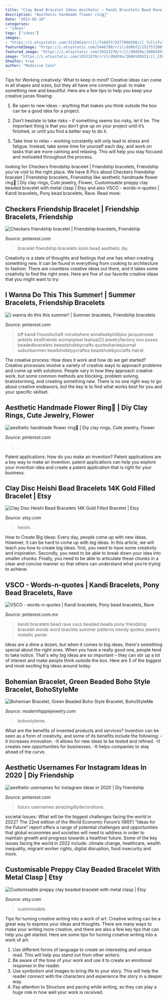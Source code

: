 ```yaml
---
title: "Clay Bead Bracelet Ideas Aesthetic ~ Kandi Bracelets Bead Rave Vsco Beaded Beads Pony Friendship Bracelet Words Word Braclets Summer Patterns Trendy Quotes Jewelry Metallic Perler"
description: "Aesthetic handmade flower ring🌼"
date: "2023-02-10"
categories:
- "ideas"
tags: ["ideas"]
images:
- "https://i.etsystatic.com/31326614/r/il/7e6637/3277808298/il_fullxfull.3277808298_q7k2.jpg"
featuredImage: "https://i.etsystatic.com/5446790/r/il/dd0bf2/2517572807/il_fullxfull.2517572807_qqj5.jpg"
featured_image: "https://i.etsystatic.com/19323270/r/il/d9d59a/2600105531/il_1588xN.2600105531_lru1.jpg"
image: "https://i.etsystatic.com/19323270/r/il/d9d59a/2600105531/il_1588xN.2600105531_lru1.jpg"
ShowToc: true
author: "Madaline Conn"
---
```



Tips for Working creatively: What to keep in mind?
Creative ideas can come in all shapes and sizes, but they all have one common goal: to make something new and beautiful. Here are a few tips to help you keep your creative juices flowing:
1. Be open to new ideas – anything that makes you think outside the box can be a good idea for a project.

2. Don’t hesitate to take risks – if something seems too risky, let it be. The important thing is that you don’t give up on your project until it’s finished, or until you find a better way to do it.

3. Take time to relax – working constantly will only lead to stress and fatigue. Instead, take some time for yourself each day, and work on tasks that are more calming and relaxing. This will help you stay focused and motivated throughout the process.

	

		
looking for Checkers friendship bracelet | Friendship bracelets, Friendship you've visit to the right place. We have 8 Pics about Checkers friendship bracelet | Friendship bracelets, Friendship like aesthetic handmade flower ring🌼 | Diy clay rings, Cute jewelry, Flower, Customisable preppy clay beaded bracelet with metal clasp | Etsy and also VSCO - words-n-quotes | Kandi bracelets, Pony bead bracelets, Rave. Read more:
		
    
## Checkers Friendship Bracelet | Friendship Bracelets, Friendship

<img loading=lazy src="https://i.pinimg.com/originals/a5/f6/c6/a5f6c6309125b9a9c4130e0641ef04bb.jpg" onerror="this.onerror=null;this.src='https://tse2.mm.bing.net/th?id=OIP.iy9dLL0nDI4XHV5Dk784EgHaJ4&amp;pid=15.1';" alt="Checkers friendship bracelet | Friendship bracelets, Friendship">

_Source: pinterest.com_

>bracelet friendship bracelets loom bead aesthetic diy. 

	

Creativity is a state of thoughts and feelings that one has when creating something new. It can be found in everything from cooking to architecture to fashion. There are countless creative ideas out there, and it takes some creativity to find the right ones. Here are five of our favorite creative ideas that you might want to try: 

    
## I Wanna Do This This Summer! | Summer Bracelets, Friendship Bracelets

<img loading=lazy src="https://i.pinimg.com/originals/73/5e/94/735e9482b0f067252ca52a3d9ce060c6.jpg" onerror="this.onerror=null;this.src='https://tse3.mm.bing.net/th?id=OIP.Vfu2GlS8BabrpxFNM6UBAQHaNT&amp;pid=15.1';" alt="i wanna do this this summer! | Summer bracelets, Friendship bracelets">

_Source: pinterest.com_

>bff kandi freundschaft noruleshere annalisekphillipss jacquerosee anklets bestfriends womanpixel leahsal22 jewelryfactory ooo poses beadedbracelets beeadshobbycrafts quotesharleejournal suburbanmen beadshobbyycraftss beadshobbyccrafts hairst. 

	

The creative process: How does it work and how do we get started?
Creative processes involve a variety of creative ways to approach problems and come up with solutions. People vary in how they approach creative work, but some common methods are blocking, problem solving, brainstorming, and creating something new. There is no one right way to go about creative endeavors, but the key is to find what works best for you and your specific skillset.

    
## Aesthetic Handmade Flower Ring🌼 | Diy Clay Rings, Cute Jewelry, Flower

<img loading=lazy src="https://i.pinimg.com/736x/fd/cb/41/fdcb41b8e1a43100a17b3c1e90c5849a.jpg" onerror="this.onerror=null;this.src='https://tse1.mm.bing.net/th?id=OIP.lTkaLx18L1u7QfT7v5P9pAHaJ3&amp;pid=15.1';" alt="aesthetic handmade flower ring🌼 | Diy clay rings, Cute jewelry, Flower">

_Source: pinterest.com_

>. 

	

Patent applications: How do you make an invention?
Patent applications are a key way to make an invention. patent applications can help you explore your invention idea and create a patent application that is right for your business.

    
## Clay Disc Heishi Bead Bracelets 14K Gold Filled Bracelet | Etsy

<img loading=lazy src="https://i.etsystatic.com/19323270/r/il/d9d59a/2600105531/il_1588xN.2600105531_lru1.jpg" onerror="this.onerror=null;this.src='https://tse4.mm.bing.net/th?id=OIP.upmNxbgKzpbwebIYmhP81wHaJ3&amp;pid=15.1';" alt="Clay Disc Heishi Bead Bracelets 14K Gold Filled Bracelet | Etsy">

_Source: etsy.com_

>heishi. 

	

How to Create Big Ideas:
Every day, people come up with new ideas. However, it can be hard to come up with big ideas. In this article, we will teach you how to create big ideas. first, you need to have some creativity and inspiration. Secondly, you need to be able to break down your idea into smaller chunks. Finally, you need to be able to articulate these chunks in a clear and concise manner so that others can understand what you’re trying to achieve.

    
## VSCO - Words-n-quotes | Kandi Bracelets, Pony Bead Bracelets, Rave

<img loading=lazy src="https://i.pinimg.com/736x/25/75/f7/2575f798401c9aa92ab436799e544135.jpg" onerror="this.onerror=null;this.src='https://tse1.mm.bing.net/th?id=OIP.WN7rGvdkBiD6wKA6x742EAAAAA&amp;pid=15.1';" alt="VSCO - words-n-quotes | Kandi bracelets, Pony bead bracelets, Rave">

_Source: pinterest.com.mx_

>kandi bracelets bead rave vsco beaded beads pony friendship bracelet words word braclets summer patterns trendy quotes jewelry metallic perler. 

	

Ideas are a dime a dozen, but when it comes to big ideas, there's something special about the right ones. When you have a really good one, people tend to take notice. That's why big ideas are so important – they can stir up a lot of interest and make people think outside the box. Here are 5 of the biggest and most exciting big ideas around today.

    
## Bohemian Bracelet, Green Beaded Boho Style Bracelet, BohoStyleMe

<img loading=lazy src="https://i.etsystatic.com/5446790/r/il/dd0bf2/2517572807/il_fullxfull.2517572807_qqj5.jpg" onerror="this.onerror=null;this.src='https://tse3.mm.bing.net/th?id=OIP.DeP77X9e1Hz7UaMiLX8CrwHaHC&amp;pid=15.1';" alt="Bohemian Bracelet, Green Beaded Boho Style Bracelet, BohoStyleMe">

_Source: modernhippiejewelry.com_

>bohostyleme. 

	

What are the benefits of invented products and services?
Invention can be seen as a form of creativity, and some of its benefits include the following: 
-It increases innovation. 
-It allows for new ideas to be tested and refined. 
-It creates new opportunities for businesses. 
-It helps companies to stay ahead of the curve.

    
## Aesthetic Usernames For Instagram Ideas In 2020 | Diy Friendship

<img loading=lazy src="https://i.pinimg.com/736x/0d/39/0f/0d390f363c6591376cc286f0edf6c978.jpg" onerror="this.onerror=null;this.src='https://tse3.mm.bing.net/th?id=OIP.hzx30i6KHchwz5mJQkQfdAHaHa&amp;pid=15.1';" alt="aesthetic usernames for instagram ideas in 2020 | Diy friendship">

_Source: pinterest.com_

>futurs usernames amazingdiydecorations. 

	

societal Issues: What will be the biggest challenges facing the world in 2022?
The 22nd edition of the World Economic Forum’s (WEF) “Ideas for the Future” report offers a range of potential challenges and opportunities that global economies and societies will need to address in order to maintain growth and progress towards a healthier future. Some of the key issues facing the world in 2022 include: climate change, healthcare, wealth inequality, migrant worker rights, digital disruption, food insecurity and more.

    
## Customisable Preppy Clay Beaded Bracelet With Metal Clasp | Etsy

<img loading=lazy src="https://i.etsystatic.com/31326614/r/il/7e6637/3277808298/il_fullxfull.3277808298_q7k2.jpg" onerror="this.onerror=null;this.src='https://tse3.mm.bing.net/th?id=OIP.rOHNs3QZjUXJm-LClWPs1AHaJ4&amp;pid=15.1';" alt="Customisable preppy clay beaded bracelet with metal clasp | Etsy">

_Source: etsy.com_

>customisable. 

	

Tips for turning creative writing into a work of art.
Creative writing can be a great way to express your ideas and thoughts. There are many ways to make your writing more creative, and there are also a few key tips that can help you get started. Here are some tips for turning creative writing into a work of art:
1. Use different forms of language to create an interesting and unique read. This will help you stand out from other writers.
2. Be aware of the tone of your work and use it to create an emotional response in the reader.
3. Use symbolism and images to bring life to your story. This will help the reader connect with the characters and experience the story in a deeper way.
4. Pay attention to Structure and pacing while writing, as they can play a huge role in how well your work is received.

